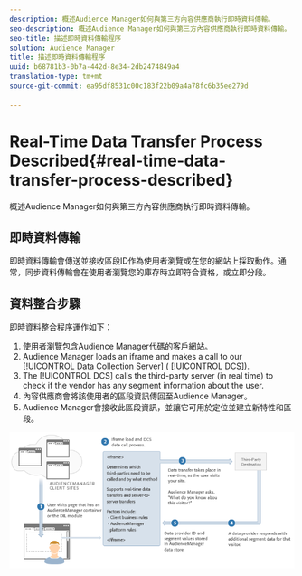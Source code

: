 ```yaml
---
description: 概述Audience Manager如何與第三方內容供應商執行即時資料傳輸。
seo-description: 概述Audience Manager如何與第三方內容供應商執行即時資料傳輸。
seo-title: 描述即時資料傳輸程序
solution: Audience Manager
title: 描述即時資料傳輸程序
uuid: b68781b3-0b7a-442d-8e34-2db2474849a4
translation-type: tm+mt
source-git-commit: ea95df8531c00c183f22b09a4a78fc6b35ee279d

---
```



# Real-Time Data Transfer Process Described{#real-time-data-transfer-process-described}

概述Audience Manager如何與第三方內容供應商執行即時資料傳輸。

<!-- real-time-data-transfer-explained.xml -->

## 即時資料傳輸

即時資料傳輸會傳送並接收區段ID作為使用者瀏覽或在您的網站上採取動作。通常，同步資料傳輸會在使用者瀏覽您的庫存時立即符合資格，或立即分段。

## 資料整合步驟

即時資料整合程序運作如下：

1. 使用者瀏覽包含Audience Manager代碼的客戶網站。
1. Audience Manager loads an iframe and makes a call to our [!UICONTROL Data Collection Server] ( [!UICONTROL DCS]).
1. The [!UICONTROL DCS] calls the third-party server (in real time) to check if the vendor has any segment information about the user.
1. 內容供應商會將該使用者的區段資訊傳回至Audience Manager。
1. Audience Manager會接收此區段資訊，並讓它可用於定位並建立新特性和區段。

![](assets/rt_reduce70.png)